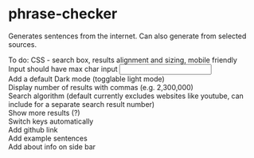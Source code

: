 # phrase-checker
Generates sentences from the internet. Can also generate from selected sources.

To do:
CSS - search box, results alignment and sizing, mobile friendly  
Input should have max char input <input type="text" required minlength="6" maxlength="6">  
Add a default Dark mode (togglable light mode)  
Display number of results with commas (e.g. 2,300,000)  
Search algorithm (default currently excludes websites like youtube, can include for a separate search result number)  
Show more results (?)  
Switch keys automatically  
Add github link  
Add example sentences  
Add about info on side bar  


